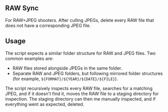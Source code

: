 RAW Sync
--------

For RAW+JPEG shooters. After culling JPEGs, delete every RAW file that does not have a corresponding JPEG file.

## Usage

The script expects a similar folder structure for RAW and JPEG files. Two common examples are:

- RAW files stored alongside JPEGs in the same folder.
- Separate RAW and JPEG folders, but following mirrored folder structures (for example, `${FORMAT}/${YEAR}/${DATE}/${FILE}`).

The script recursively inspects every RAW file, searches for a matching JPEG, and if it doesn't find it, moves the RAW file to a staging directory for inspection. The staging directory can then me manually inspected, and if everything went as expected, deleted.
